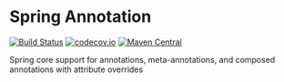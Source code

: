 # Spring Annotation
[![Build Status](https://travis-ci.org/XDean/spring-annotation.svg?branch=master)](https://travis-ci.org/XDean/spring-annotation)
[![codecov.io](http://codecov.io/github/XDean/spring-annotation/coverage.svg?branch=master)](https://codecov.io/gh/XDean/spring-annotation/branch/master)
[![Maven Central](https://maven-badges.herokuapp.com/maven-central/com.github.XDean/spring-annotation/badge.svg)](https://maven-badges.herokuapp.com/maven-central/com.github.XDean/spring-annotation)

Spring core support for annotations, meta-annotations, and composed annotations with attribute overrides